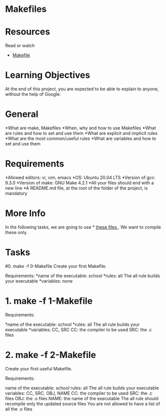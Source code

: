 # Makefiles

# Resources
</h> Read or watch
* <a href = "https://www.google.com/search?q=makefile"> Makefile </a>

# Learning Objectives
At the end of this project, you are expected to be able to explain to anyone, without the help of Google:

# General
*What are make, Makefiles
*When, why and how to use Makefiles
*What are rules and how to set and use them
*What are explicit and implicit rules
*What are the most common/useful rules
*What are variables and how to set and use them

# Requirements
*Allowed editors: vi, vim, emacs
*OS: Ubuntu 20.04 LTS
*Version of gcc: 9.3.0
*Version of make: GNU Make 4.2.1
*All your files should end with a new line
*A README.md file, at the root of the folder of the project, is mandatory

# More Info
In the following tasks, we are going to use  * <a href = "https://github.com/holbertonschool/0x1B.c" >these files </a>. We want to compile these only.

# Tasks

#0. make -f 0-Makefile
Create your first Makefile.

Requirements:
 *name of the executable: school
 *rules: all
   The all rule builds your executable
 *variables: none

# 1. make -f 1-Makefile
Requirements:

 *name of the executable: school
 *rules: all
   The all rule builds your executable
 *variables: CC, SRC
  CC: the compiler to be used
  SRC: the .c files

# 2. make -f 2-Makefile
Create your first useful Makefile.

Requirements:

name of the executable: school
rules: all
The all rule builds your executable
variables: CC, SRC, OBJ, NAME
CC: the compiler to be used
SRC: the .c files
OBJ: the .o files
NAME: the name of the executable
The all rule should recompile only the updated source files
You are not allowed to have a list of all the .o files
